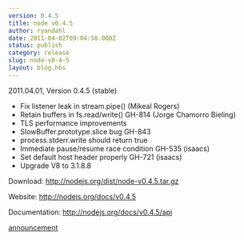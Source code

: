 ```yaml
---
version: 0.4.5
title: node v0.4.5
author: ryandahl
date: 2011-04-02T09:04:58.000Z
status: publish
category: release
slug: node-v0-4-5
layout: blog.hbs
---
```


2011.04.01, Version 0.4.5 (stable)
<ul>
<li> Fix listener leak in stream.pipe() (Mikeal Rogers)
<li> Retain buffers in fs.read/write() GH-814 (Jorge Chamorro Bieling)
<li> TLS performance improvements
<li> SlowBuffer.prototype.slice bug GH-843
<li> process.stderr.write should return true
<li> Immediate pause/resume race condition GH-535 (isaacs)
<li> Set default host header properly GH-721 (isaacs)
<li> Upgrade V8 to 3.1.8.8</ul>



Download: <a href="http://nodejs.org/dist/node-v0.4.5.tar.gz">http://nodejs.org/dist/node-v0.4.5.tar.gz</a>

Website: <a href="http://nodejs.org/docs/v0.4.5">http://nodejs.org/docs/v0.4.5</a>

Documentation: <a href="http://nodejs.org/docs/v0.4.5/api">http://nodejs.org/docs/v0.4.5/api</a>


<a href="https://groups.google.com/d/topic/nodejs/aOC7SRLJhQY/discussion">announcement</a>
